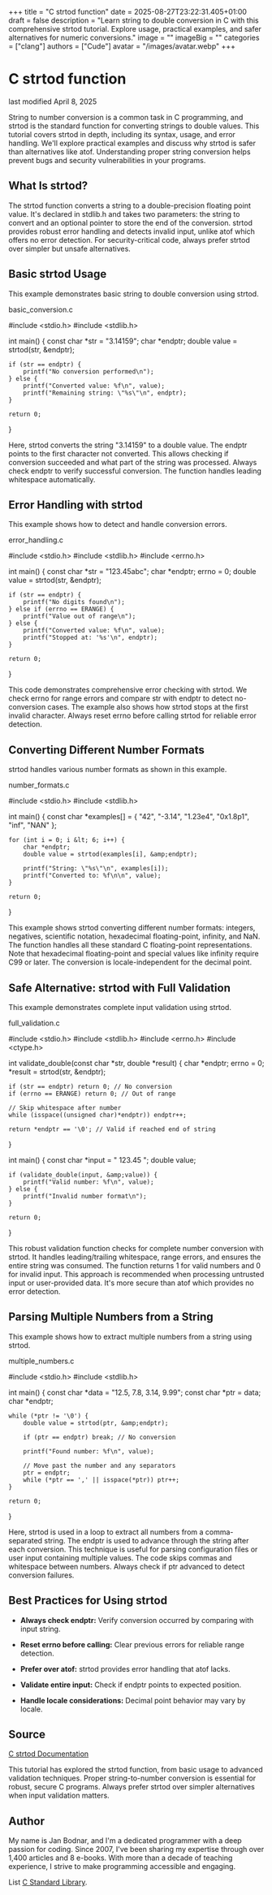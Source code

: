 +++
title = "C strtod function"
date = 2025-08-27T23:22:31.405+01:00
draft = false
description = "Learn string to double conversion in C with this comprehensive strtod tutorial. Explore usage, practical examples, and safer alternatives for numeric conversions."
image = ""
imageBig = ""
categories = ["clang"]
authors = ["Cude"]
avatar = "/images/avatar.webp"
+++

# C strtod function

last modified April 8, 2025

String to number conversion is a common task in C programming, and strtod
is the standard function for converting strings to double values. This tutorial
covers strtod in depth, including its syntax, usage, and error
handling. We'll explore practical examples and discuss why strtod
is safer than alternatives like atof. Understanding proper string
conversion helps prevent bugs and security vulnerabilities in your programs.

## What Is strtod?

The strtod function converts a string to a double-precision floating
point value. It's declared in stdlib.h and takes two parameters: the
string to convert and an optional pointer to store the end of the conversion.
strtod provides robust error handling and detects invalid input,
unlike atof which offers no error detection. For security-critical
code, always prefer strtod over simpler but unsafe alternatives.

## Basic strtod Usage

This example demonstrates basic string to double conversion using
strtod.

basic_conversion.c
  

#include &lt;stdio.h&gt;
#include &lt;stdlib.h&gt;

int main() {
    const char *str = "3.14159";
    char *endptr;
    double value = strtod(str, &amp;endptr);

    if (str == endptr) {
        printf("No conversion performed\n");
    } else {
        printf("Converted value: %f\n", value);
        printf("Remaining string: \"%s\"\n", endptr);
    }

    return 0;
}

Here, strtod converts the string "3.14159" to a double value. The
endptr points to the first character not converted. This allows
checking if conversion succeeded and what part of the string was processed.
Always check endptr to verify successful conversion. The function
handles leading whitespace automatically.

## Error Handling with strtod

This example shows how to detect and handle conversion errors.

error_handling.c
  

#include &lt;stdio.h&gt;
#include &lt;stdlib.h&gt;
#include &lt;errno.h&gt;

int main() {
    const char *str = "123.45abc";
    char *endptr;
    errno = 0;
    double value = strtod(str, &amp;endptr);

    if (str == endptr) {
        printf("No digits found\n");
    } else if (errno == ERANGE) {
        printf("Value out of range\n");
    } else {
        printf("Converted value: %f\n", value);
        printf("Stopped at: '%s'\n", endptr);
    }

    return 0;
}

This code demonstrates comprehensive error checking with strtod. We
check errno for range errors and compare str with
endptr to detect no-conversion cases. The example also shows how
strtod stops at the first invalid character. Always reset
errno before calling strtod for reliable error
detection.

## Converting Different Number Formats

strtod handles various number formats as shown in this example.

number_formats.c
  

#include &lt;stdio.h&gt;
#include &lt;stdlib.h&gt;

int main() {
    const char *examples[] = {
        "42", "-3.14", "1.23e4", "0x1.8p1", "inf", "NAN"
    };
    
    for (int i = 0; i &lt; 6; i++) {
        char *endptr;
        double value = strtod(examples[i], &amp;endptr);
        
        printf("String: \"%s\"\n", examples[i]);
        printf("Converted to: %f\n\n", value);
    }

    return 0;
}

This example shows strtod converting different number formats:
integers, negatives, scientific notation, hexadecimal floating-point, infinity,
and NaN. The function handles all these standard C floating-point
representations. Note that hexadecimal floating-point and special values like
infinity require C99 or later. The conversion is locale-independent for the
decimal point.

## Safe Alternative: strtod with Full Validation

This example demonstrates complete input validation using strtod.

full_validation.c
  

#include &lt;stdio.h&gt;
#include &lt;stdlib.h&gt;
#include &lt;errno.h&gt;
#include &lt;ctype.h&gt;

int validate_double(const char *str, double *result) {
    char *endptr;
    errno = 0;
    *result = strtod(str, &amp;endptr);
    
    if (str == endptr) return 0; // No conversion
    if (errno == ERANGE) return 0; // Out of range
    
    // Skip whitespace after number
    while (isspace((unsigned char)*endptr)) endptr++;
    
    return *endptr == '\0'; // Valid if reached end of string
}

int main() {
    const char *input = "  123.45  ";
    double value;
    
    if (validate_double(input, &amp;value)) {
        printf("Valid number: %f\n", value);
    } else {
        printf("Invalid number format\n");
    }

    return 0;
}

This robust validation function checks for complete number conversion with
strtod. It handles leading/trailing whitespace, range errors, and
ensures the entire string was consumed. The function returns 1 for valid numbers
and 0 for invalid input. This approach is recommended when processing untrusted
input or user-provided data. It's more secure than atof which
provides no error detection.

## Parsing Multiple Numbers from a String

This example shows how to extract multiple numbers from a string using
strtod.

multiple_numbers.c
  

#include &lt;stdio.h&gt;
#include &lt;stdlib.h&gt;

int main() {
    const char *data = "12.5, 7.8, 3.14, 9.99";
    const char *ptr = data;
    char *endptr;
    
    while (*ptr != '\0') {
        double value = strtod(ptr, &amp;endptr);
        
        if (ptr == endptr) break; // No conversion
        
        printf("Found number: %f\n", value);
        
        // Move past the number and any separators
        ptr = endptr;
        while (*ptr == ',' || isspace(*ptr)) ptr++;
    }

    return 0;
}

Here, strtod is used in a loop to extract all numbers from a
comma-separated string. The endptr is used to advance through the
string after each conversion. This technique is useful for parsing configuration
files or user input containing multiple values. The code skips commas and
whitespace between numbers. Always check if ptr advanced to detect
conversion failures.

## Best Practices for Using strtod

- **Always check endptr:** Verify conversion occurred by comparing with input string.

- **Reset errno before calling:** Clear previous errors for reliable range detection.

- **Prefer over atof:** strtod provides error handling that atof lacks.

- **Validate entire input:** Check if endptr points to expected position.

- **Handle locale considerations:** Decimal point behavior may vary by locale.

## Source

[C strtod Documentation](https://en.cppreference.com/w/c/string/byte/strtod)

This tutorial has explored the strtod function, from basic usage to
advanced validation techniques. Proper string-to-number conversion is essential
for robust, secure C programs. Always prefer strtod over simpler
alternatives when input validation matters.

## Author

My name is Jan Bodnar, and I'm a dedicated programmer with a deep passion for
coding. Since 2007, I've been sharing my expertise through over 1,400 articles
and 8 e-books. With more than a decade of teaching experience, I strive to make
programming accessible and engaging.

List [C Standard Library](/all/#clang-std).